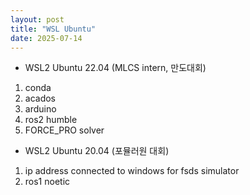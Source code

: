 ```yaml
---
layout: post
title: "WSL Ubuntu"
date: 2025-07-14
---
```


- WSL2 Ubuntu 22.04 (MLCS intern, 만도대회)
1. conda
2. acados
3. arduino
4. ros2 humble
5. FORCE_PRO solver

- WSL2 Ubuntu 20.04 (포뮬러원 대회)
1. ip address connected to windows for fsds simulator
2. ros1 noetic